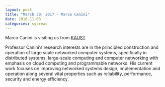 ```yaml
---
layout: post
title: "March 30, 2017 - Marco Canini"
date: 2016-11-03
categories: sysread
---
```


Marco Canini is visiting us from <a href="https://www.kaust.edu.sa/en/study/faculty/marcocanini">KAUST</a>

Professor Canini‘s research interests are in the principled construction and operation of large scale networked computer systems, specifically in distributed systems, large-scale computing and computer networking with emphasis on cloud computing and programmable networks. His current work focuses on improving networked systems design, implementation and operation along several vital properties such as reliability, performance, security and energy efficiency.
